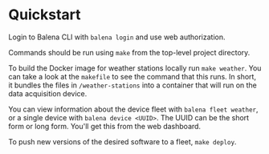 # Quickstart

Login to Balena CLI with `balena login` and use web authorization.

Commands should be run using `make` from the top-level project directory.

To build the Docker image for weather stations locally run `make weather`. You can take a look at the `makefile` to see the command that this runs. In short, it bundles the files in `/weather-stations` into a container that will run on the data acquisition device.

You can view information about the device fleet with `balena fleet weather`, or a single device with `balena device <UUID>`. The UUID can be the short form or long form. You'll get this from the web dashboard.

To push new versions of the desired software to a fleet, `make deploy`.


